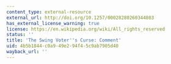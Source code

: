 ```yaml
---
content_type: external-resource
external_url: http://doi.org/10.1257/00028280260344803
has_external_license_warning: true
license: https://en.wikipedia.org/wiki/All_rights_reserved
status: ''
title: 'The Swing Voter''s Curse: Comment'
uid: 4b5b1844-c0a9-49e2-94f4-5c9ab7905d40
wayback_url: ''
---
```

